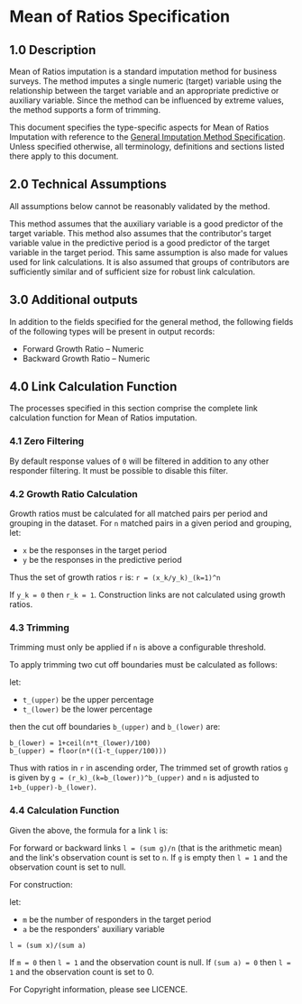# Mean of Ratios Specification

## 1.0 Description

Mean of Ratios imputation is a standard imputation method for business
surveys. The method imputes a single numeric (target) variable using the
relationship between the target variable and an appropriate predictive or
auxiliary variable. Since the method can be influenced by extreme values,
the method supports a form of trimming.

This document specifies the type-specific aspects  for Mean of Ratios
Imputation with reference to the
[General Imputation Method Specification](../general/technical_specification.md).
Unless specified otherwise, all terminology, definitions and sections listed
there apply to this document.

## 2.0 Technical Assumptions

All assumptions below cannot be reasonably validated by the method.

This method assumes that the auxiliary variable is a good predictor of the
target variable. This method also assumes that the contributor's target
variable value in the predictive period is a good predictor of the target
variable in the target period. This same assumption is also made for values
used for link calculations. It is also assumed that groups of contributors
are sufficiently similar and of sufficient size for robust link calculation.

## 3.0 Additional outputs

In addition to the fields specified for the general method, the following
fields of the following types will be present in output records:

* Forward Growth Ratio – Numeric
* Backward Growth Ratio – Numeric

## 4.0 Link Calculation Function

The processes specified in this section comprise the complete link
calculation function for Mean of Ratios imputation.

### 4.1 Zero Filtering

By default response values of `0` will be filtered in addition to any other
responder filtering. It must be possible to disable this filter.

### 4.2 Growth Ratio Calculation

Growth ratios must be calculated for all matched pairs per period and
grouping in the dataset. For `n` matched pairs in a given period and
grouping, let:

* `x` be the responses in the target period
* `y` be the responses in the predictive period

Thus the set of growth ratios `r` is:
`r = (x_k/y_k)_(k=1)^n`

If `y_k = 0` then `r_k = 1`.
Construction links are not calculated using growth ratios.

### 4.3 Trimming

Trimming must only be applied if `n` is above a configurable threshold.

To apply trimming two cut off boundaries must be calculated as follows:

let:

* `t_(upper)` be the upper percentage
* `t_(lower)` be the lower percentage

then the cut off boundaries `b_(upper)` and `b_(lower)` are:

```asciimath
b_(lower) = 1+ceil(n*t_(lower)/100)
b_(upper) = floor(n*((1-t_(upper/100)))
```

Thus with ratios in `r` in ascending order, The trimmed set of growth ratios
`g` is given by `g = (r_k)_(k=b_(lower))^b_(upper)` and `n` is adjusted
to `1+b_(upper)-b_(lower)`.

### 4.4 Calculation Function

Given the above, the formula for a link `l` is:

For forward or backward links `l = (sum g)/n` (that is the
arithmetic mean) and the link's observation count is set to `n`. If `g` is
empty then `l = 1` and the observation count is set to null.

For construction:

let:

* `m` be the number of responders in the target period
* `a` be the responders' auxiliary variable

`l = (sum x)/(sum a)`

If `m = 0` then `l = 1` and the observation count is null. If
`(sum a) = 0` then `l = 1` and the observation count is set to 0.

For Copyright information, please see LICENCE.
